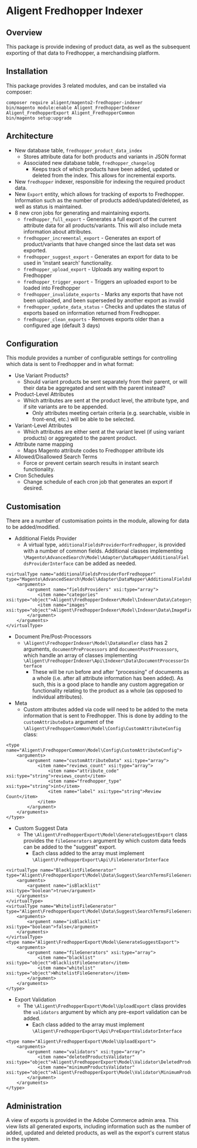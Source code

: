 # Aligent Fredhopper Indexer

## Overview
This package is provide indexing of product data, as well as the subsequent exporting of that data to Fredhopper, a merchandising platform.

## Installation
This package provides 3 related modules, and can be installed via composer:
```shell
composer require aligent/magento2-fredhopper-indexer
bin/magento module:enable Aligent_FredhopperIndexer Aligent_FredhopperExport Aligent_FredhopperCommon
bin/magento setup:upgrade
```

## Architecture

- New database table, `fredhopper_product_data_index`
    - Stores attribute data for both products and variants in JSON format
    - Associated new database table, `fredhopper_changelog`
        - Keeps track of which products have been added, updated or deleted from the index. This allows for incremental exports. 
- New `fredhopper` indexer, responsible for indexing the required product data.
- New `Export` entity, which allows for tracking of exports to Fredhopper. Information such as the number of products added/updated/deleted, as well as status is maintained.
- 8 new cron jobs for generating and maintaining exports.
    - `fredhopper_full_export` - Generates a full export of the current attribute data for all products/variants. This will also include meta information about attributes.
    - `fredhopper_incremental_export` - Generates an export of product/variants that have changed since the last data set was exported.
    - `fredhopper_suggest_export` - Generates an export for data to be used in 'instant search' functionality.
    - `fredhopper_upload_export` - Uploads any waiting export to Fredhopper
    - `fredhopper_trigger_export` - Triggers an uploaded export to be loaded into Fredhopper
    - `fredhopper_invalidate_exports` - Marks any exports that have not been uploaded, and been superseded by another export as invalid
    - `fredhopper_update_data_status` - Checks and updates the status of exports based on information returned from Fredhopper.
    - `fredhopper_clean_exports` - Removes exports older than a configured age (default 3 days)
    
## Configuration
This module provides a number of configurable settings for controlling which data is sent to Fredhopper and in what format:
- Use Variant Products?
    - Should variant products be sent separately from their parent, or will their data be aggregated and sent with the parent instead?
- Product-Level Attributes
    - Which attributes are sent at the product level, the attribute type, and if site variants are to be appended.
        - Only attributes meeting certain criteria (e.g. searchable, visible in front-end, etc.) will be able to be selected.
- Variant-Level Attributes
    - Which attributes are either sent at the variant level (if using variant products) or aggregated to the parent product.
- Attribute name mapping
    - Maps Magento attribute codes to Fredhopper attribute ids
- Allowed/Disallowed Search Terms
    - Force or prevent certain search results in instant search functionality.
- Cron Schedules
    - Change schedule of each cron job that generates an export if desired.

## Customisation
There are a number of customisation points in the module, allowing for data to be added/modified.
- Additional Fields Provider
    -  A virtual type, `additionalFieldsProviderForFredhopper`, is provided with a number of common fields. Additional classes implementing `\Magento\AdvancedSearch\Model\Adapter\DataMapper\AdditionalFieldsProviderInterface` can be added as needed.
```
<virtualType name="additionalFieldsProviderForFredhopper" type="Magento\AdvancedSearch\Model\Adapter\DataMapper\AdditionalFieldsProvider">
    <arguments>
        <argument name="fieldsProviders" xsi:type="array">
            <item name="categories" xsi:type="object">Aligent\FredhopperIndexer\Model\Indexer\Data\CategoryFieldsProvider</item>
            <item name="images" xsi:type="object">Aligent\FredhopperIndexer\Model\Indexer\Data\ImageFieldsProvider</item>
        </argument>
    </arguments>
</virtualType>
```
- Document Pre/Post-Processors
    - `\Aligent\FredhopperIndexer\Model\DataHandler` class has 2 arguments, `documentPreProcessors` and `documentPostProcessors`, which handle an array of classes implementing `\Aligent\FredhopperIndexer\Api\Indexer\Data\DocumentProcessorInterface`
        - These will be run before and after "processing" of documents as a whole (i.e. after all attribute information has been added). As such, this is a good place to handle any custom aggregation or functionality relating to the product as a whole (as opposed to individual attributes).
- Meta
    - Custom attributes added via code will need to be added to the meta information that is sent to Fredhopper. This is done by adding to the `customAttributeData` argument of the `\Aligent\FredhopperCommon\Model\Config\CustomAttributeConfig` class:
```
<type name="Aligent\FredhopperCommon\Model\Config\CustomAttributeConfig">
    <arguments>
        <argument name="customAttributeData" xsi:type="array">
            <item name="reviews_count" xsi:type="array">
                <item name="attribute_code" xsi:type="string">reviews_count</item>
                <item name="fredhopper_type" xsi:type="string">int</item>
                <item name="label" xsi:type="string">Review Count</item>
            </item>
        </argument>
    </arguments>
</type>
```
- Custom Suggest Data
    - The `\Aligent\FredhopperExport\Model\GenerateSuggestExport` class provides the `fileGenerators` argument by which custom data feeds can be added to the "suggest" export.
        - Each class added to the array must implement `\Aligent\FredhopperExport\Api\FileGeneratorInterface`
```
<virtualType name="BlacklistFileGenerator" type="Aligent\FredhopperExport\Model\Data\Suggest\SearchTermsFileGenerator">
    <arguments>
        <argument name="isBlacklist" xsi:type="boolean">true</argument>
    </arguments>
</virtualType>
<virtualType name="WhitelistFileGenerator" type="Aligent\FredhopperExport\Model\Data\Suggest\SearchTermsFileGenerator">
    <arguments>
        <argument name="isBlacklist" xsi:type="boolean">false</argument>
    </arguments>
</virtualType>
<type name="Aligent\FredhopperExport\Model\GenerateSuggestExport">
    <arguments>
        <argument name="fileGenerators" xsi:type="array">
            <item name="blacklist" xsi:type="object">BlacklistFileGenerator</item>
            <item name="whitelist" xsi:type="object">WhitelistFileGenerator</item>
        </argument>
    </arguments>
</type>
```
- Export Validation
    - The `\Aligent\FredhopperExport\Model\UploadExport` class provides the `validators` argument by which any pre-export validation can be added.
        - Each class added to the array must implement `\Aligent\FredhopperExport\Api\PreExportValidatorInterface`
```
<type name="Aligent\FredhopperExport\Model\UploadExport">
    <arguments>
        <argument name="validators" xsi:type="array">
            <item name="deletedProductsValidator" xsi:type="object">Aligent\FredhopperExport\Model\Validator\DeletedProductsValidator</item>
            <item name="minimumProductsValidator" xsi:type="object">Aligent\FredhopperExport\Model\Validator\MinimumProductsValidator</item>
        </argument>
    </arguments>
</type>
```

## Administration
A view of exports is provided in the Adobe Commerce admin area. This view lists all generated exports, including  information such as the number of added, updated and deleted products, as well as the export's current status in the system.
